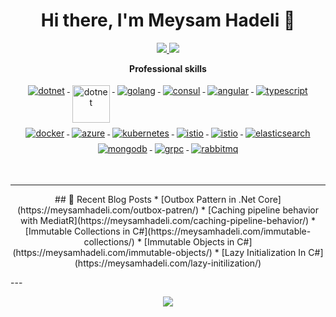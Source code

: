 <h1 align="center">Hi there, I'm Meysam Hadeli 👋</h1>

<p align="center"> 
 <a href="https://github.com/meysamhadeli" alt="meysam hadeli's github stats">
   <img src="https://img.shields.io/badge/-meysamhadeli-%23181717?style=flat-square&logo=github" />
 </a>
 <a href="https://www.linkedin.com/in/meysamhadeli" alt="meysam hadeli's github stats">
   <img src="https://img.shields.io/badge/-meysamhadeli-blue?style=flat-square&logo=Linkedin&logoColor=white&link=https://www.linkedin.com/in/meysamhadeli" />
 </a>
</p>

<p align="center"> 
 <strong>
  Professional skills
  </strong>
</p>

<p align="center">
   <a href="https://dotnet.microsoft.com/">
    <img src="https://www.vectorlogo.zone/logos/dotnet/dotnet-ar21.svg" alt="dotnet" style="vertical-align:top; margin:4px;">
  </a>
  <a href="https://dotnet.microsoft.com/">
    <img src="https://upload.wikimedia.org/wikipedia/commons/e/ee/.NET_Core_Logo.svg" height="60px" alt="dotnet" style="vertical-align:top; margin:4px;">
  </a>
  <a href="https://go.dev/">
    <img src="https://www.vectorlogo.zone/logos/golang/golang-ar21.svg" alt="golang" style="vertical-align:top; margin:4px;">
  </a>
  <a href="">
    <img src="https://www.vectorlogo.zone/logos/consulio/consulio-ar21.svg" alt="consul" style="vertical-align:top; margin:4px;">
  </a>
  <a href="https://angular.io">
    <img src="https://www.vectorlogo.zone/logos/angular/angular-ar21.svg" alt="angular" style="vertical-align:top; margin:4px;">
  </a>
  <a href="">
    <img src="https://www.vectorlogo.zone/logos/typescriptlang/typescriptlang-ar21.svg" alt="typescript" style="vertical-align:top; margin:4px;">
  </a>
  <a href="https://hub.docker.com/">
    <img src="https://www.vectorlogo.zone/logos/docker/docker-ar21.svg" alt="docker" style="vertical-align:top; margin:4px">
  </a>
   <a href="https://azure.microsoft.com">
    <img src="https://www.vectorlogo.zone/logos/microsoft_azure/microsoft_azure-ar21.svg" alt="azure" style="vertical-align:top; margin:4px">
  </a>
  <a href="https://kubernetes.io">
    <img src="https://www.vectorlogo.zone/logos/kubernetes/kubernetes-ar21.svg" alt="kubernetes" style="vertical-align:top; margin:4px">
  </a>
  <a href="https://istio.io">
    <img src="https://www.vectorlogo.zone/logos/istioio/istioio-ar21.svg" alt="istio" style="vertical-align:top; margin:4px">
  </a>
  <a href="https://www.envoyproxy.io">
    <img src="https://www.vectorlogo.zone/logos/envoyproxyio/envoyproxyio-ar21.svg" alt="istio" style="vertical-align:top; margin:4px">
  </a>
  <a href="https://www.elastic.co">
    <img src="https://www.vectorlogo.zone/logos/elastic/elastic-ar21.svg" alt="elasticsearch" style="vertical-align:top; margin:4px">
  </a>
  <a href="https://www.mongodb.com/">
    <img src="https://www.vectorlogo.zone/logos/mongodb/mongodb-ar21.svg" alt="mongodb" style="vertical-align:top; margin:4px;">
  </a>
  <a href="https://grpc.io/">
    <img src="https://www.vectorlogo.zone/logos/grpcio/grpcio-ar21.svg" alt="grpc" style="vertical-align:top; margin:4px;">
  </a>
  <a href="https://www.rabbitmq.com">
    <img src="https://www.vectorlogo.zone/logos/rabbitmq/rabbitmq-ar21.svg" alt="rabbitmq" style="vertical-align:top; margin:4px">
  </a>
  <br/>
</p>
<br/>

---
<p align="center">
## 📙 Recent Blog Posts
<!--START_SECTION:feed-->
* [Outbox Pattern in .Net Core](https:&#x2F;&#x2F;meysamhadeli.com&#x2F;outbox-patren&#x2F;)
* [Caching pipeline behavior with MediatR](https:&#x2F;&#x2F;meysamhadeli.com&#x2F;caching-pipeline-behavior&#x2F;)
* [Immutable Collections in C#](https:&#x2F;&#x2F;meysamhadeli.com&#x2F;immutable-collections&#x2F;)
* [Immutable Objects in C#](https:&#x2F;&#x2F;meysamhadeli.com&#x2F;immutable-objects&#x2F;)
* [Lazy Initialization In C#](https:&#x2F;&#x2F;meysamhadeli.com&#x2F;lazy-initilization&#x2F;)
<!--END_SECTION:feed-->
 </p>
---
<p align="center">
  <a href="#" alt="meysam hadeli's github stats"><img src="https://github-readme-stats.vercel.app/api?username=meysamhadeli" /></a>
</p>
